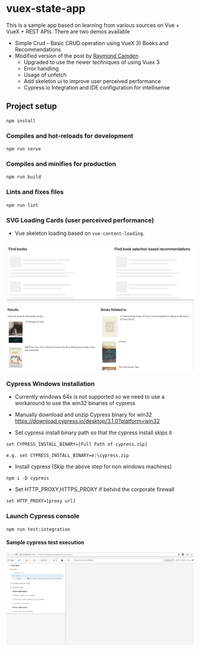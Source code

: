 # vuex-state-app

This is a sample app based on learning from various sources on Vue + VueX + REST APIs.
There are two demos available

- Simple Crud - Basic CRUD operation using VueX 3) Books and Recommendations
- Modified version of the post by [Raymond Camden](https://www.raymondcamden.com/2018/01/05/another-example-of-vuejs-and-vuex-an-api-wrapper)
  - Upgraded to use the newer techniques of using Vuex 3
  - Error handling
  - Usage of unfetch
  - Add skeleton ui to improve user perceived performance
  - Cypress.io Integration and IDE configuration for intellisense

## Project setup

```
npm install
```

### Compiles and hot-reloads for development

```
npm run serve
```

### Compiles and minifies for production

```
npm run build
```

### Lints and fixes files

```
npm run lint
```

### SVG Loading Cards (user perceived performance)

- Vue skeleton loading based on `vue-content-loading`.

![loading](public/loading.PNG)
![loaded](public/loaded.PNG)

### Cypress Windows installation

- Currently windows 64x is not supported so we need to use a workaround to use the win32 binaries of cypress

- Manually download and unzip Cypress binary for win32 https://download.cypress.io/desktop/3.1.0?platform=win32

- Set cypress install binary path so that the cypress install skips it

```
set CYPRESS_INSTALL_BINARY=[Full Path of cypress.zip]
```

```
e.g. set CYPRESS_INSTALL_BINARY=e:\cypress.zip
```

- Install cypress (Skip the above step for non windows machines)

```
npm i -D cypress
```

- Set HTTP_PROXY,HTTPS_PROXY if behind the corporate firewall

```
set HTTP_PROXY=[proxy url]
```

### Launch Cypress console

```
npm run test:integration
```

#### Sample cypress test execution

![cypress_run](./public/Cypress_crud.gif)
